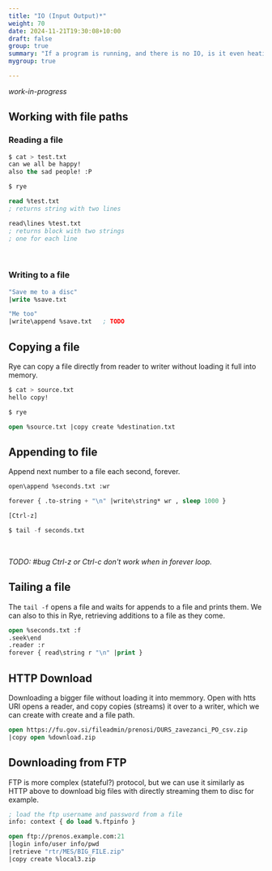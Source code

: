```yaml
---
title: "IO (Input Output)*"
weight: 70
date: 2024-11-21T19:30:08+10:00
draft: false
group: true
summary: "If a program is running, and there is no IO, is it even heating the CPU?"
mygroup: true

---
```


*work-in-progress*

## Working with file paths

### Reading a file

```lisp
$ cat > test.txt
can we all be happy!
also the sad people! :P

$ rye

read %test.txt
; returns string with two lines

read\lines %test.txt
; returns block with two strings
; one for each line
```
&nbsp;

### Writing to a file

```lisp
"Save me to a disc"
|write %save.txt

"Me too"
|write\append %save.txt   ; TODO
```


## Copying a file

Rye can copy a file directly from reader to writer without loading it full into memory.

```lisp
$ cat > source.txt
hello copy!

$ rye

open %source.txt |copy create %destination.txt
```

## Appending to file

Append next number to a file each second, forever.

```lisp
open\append %seconds.txt :wr

forever { .to-string + "\n" |write\string* wr , sleep 1000 }

[Ctrl-z]

$ tail -f seconds.txt
```
&nbsp;

_TODO: #bug Ctrl-z or Ctrl-c don't work when in forever loop._

## Tailing a file

The `tail -f` opens a file and waits for appends to a file and prints them. We can also to this in Rye, retrieving additions to a file as they come.

```lisp
open %seconds.txt :f
.seek\end
.reader :r
forever { read\string r "\n" |print }
```

## HTTP Download

Downloading a bigger file without loading it into memmory. Open with htts URI opens a reader, and copy copies (streams) it over to a writer, which we can create with create and a file path.

```lisp
open https://fu.gov.si/fileadmin/prenosi/DURS_zavezanci_PO_csv.zip
|copy open %download.zip
```

## Downloading from FTP

FTP is more complex (stateful?) protocol, but we can use it similarly as HTTP above to download big files with directly streaming them to disc for example.

```lisp
; load the ftp username and password from a file
info: context { do load %.ftpinfo }

open ftp://prenos.example.com:21
|login info/user info/pwd
|retrieve "rtr/MES/BIG_FILE.zip"
|copy create %local3.zip
```

